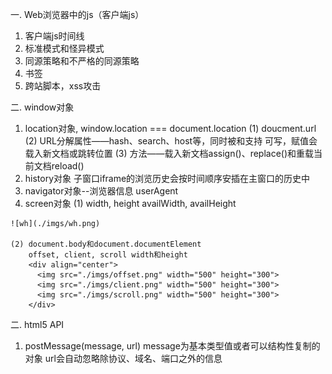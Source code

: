 一. Web浏览器中的js（客户端js）
  1. 客户端js时间线
  2. 标准模式和怪异模式
  3. 同源策略和不严格的同源策略
  4. 书签
  5. 跨站脚本，xss攻击

二. window对象
  1. location对象, window.location === document.location
    (1) doucment.url
    (2) URL分解属性——hash、search、host等，同时被<a>和<area>支持
        可写，赋值会载入新文档或跳转位置
    (3) 方法——载入新文档assign()、replace()和重载当前文档reload()
  2. history对象
    子窗口iframe的浏览历史会按时间顺序安插在主窗口的历史中
  3. navigator对象--浏览器信息
    userAgent
  4. screen对象
    (1) width, height
    availWidth, availHeight

    ![wh](./imgs/wh.png)
    
    (2) document.body和document.documentElement
        offset, client, scroll width和height
        <div align="center">
          <img src="./imgs/offset.png" width="500" height="300">
          <img src="./imgs/client.png" width="500" height="300">
          <img src="./imgs/scroll.png" width="500" height="300">
        </div>

二. html5 API
  1. postMessage(message, url)
    message为基本类型值或者可以结构性复制的对象
    url会自动忽略除协议、域名、端口之外的信息
